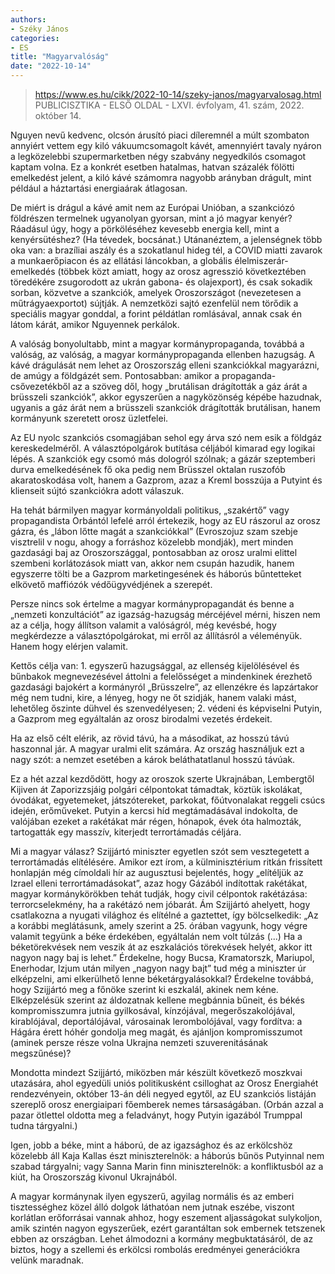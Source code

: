 ```yaml
---
authors:
- Széky János
categories:
- ES
title: "Magyarvalóság"
date: "2022-10-14"
---
```


> https://www.es.hu/cikk/2022-10-14/szeky-janos/magyarvalosag.html
> PUBLICISZTIKA - ELSŐ OLDAL - LXVI. évfolyam, 41. szám, 2022. október 14.

Nguyen nevű kedvenc, olcsón árusító piaci díleremnél a múlt szombaton annyiért vettem egy kiló vákuumcsomagolt kávét, amennyiért tavaly nyáron a legközelebbi szupermarketben négy szabvány negyedkilós csomagot kaptam volna. Ez a konkrét esetben hatalmas, hatvan százalék fölötti emelkedést jelent, a kiló kávé számomra nagyobb arányban drágult, mint pél­dául a háztartási energiaárak átlagosan.

De miért is drágul a kávé  amit nem az Európai Unióban, a szankciózó földrészen termelnek  ugyanolyan gyorsan, mint a jó magyar kenyér? Ráadásul úgy, hogy a pörköléséhez kevesebb energia kell, mint a kenyérsütéshez? (Ha tévedek, bocsánat.) Utánanéztem, a jelenségnek több oka van: a brazíliai aszály és a szokatlanul hideg tél, a COVID miatti zavarok a munkaerőpiacon és az ellátási láncokban, a globális élelmiszerár-emelkedés (többek közt amiatt, hogy az orosz agresszió következtében töredékére zsugorodott az ukrán gabona- és olajexport), és csak sokadik sorban, közvetve a szankciók, amelyek Oroszországot (nevezetesen a műtrágyaexportot) sújtják. A nemzetközi sajtó ezenfelül nem törődik a speciális magyar gonddal, a forint példátlan romlásával, annak csak én látom kárát, amikor Nguyennek perkálok.

A valóság bonyolultabb, mint a magyar kormánypropaganda, továbbá a valóság, az valóság, a magyar kormánypropaganda ellenben hazugság. A kávé drágulását nem lehet az Oroszország elleni szankciókkal magyarázni, de amúgy a földgázét sem. Pontosabban: amikor a propaganda-csővezetékből az a szöveg dől, hogy „brutálisan drágították a gáz árát a brüsszeli szankciók”, akkor egyszerűen a nagyközönség képébe hazudnak, ugyanis a gáz árát nem a brüsszeli szankciók drágították brutálisan, hanem kormányunk szeretett orosz üzletfelei.

Az EU nyolc szankciós csomagjában sehol egy árva szó nem esik a földgáz kereskedelméről. A választópolgárok butítása céljából kimarad egy logikai lépés. A szankciók egy csomó más dologról szólnak; a gázár szeptemberi durva emelkedésének fő oka pedig nem Brüsszel oktalan ruszofób akaratoskodása volt, hanem a Gazprom, azaz a Kreml bosszúja  a Putyint és klienseit sújtó szankciókra adott válaszuk.

Ha tehát bármilyen magyar kormányoldali politikus, „szakértő” vagy propagandista  Orbántól lefelé  arról értekezik, hogy az EU rászorul az orosz gázra, és „lábon lőtte magát a szankciókkal” (Evroszojuz szam szebje visztrelil v nogu, ahogy a forráshoz közelebb mondják), mert minden gazdasági baj az Oroszországgal, pontosabban az orosz uralmi elittel szembeni korlátozások miatt van, akkor nem csupán hazudik, hanem egyszerre tölti be a Gazprom marketingesének és háborús bűntetteket elkövető maffiózók védőügyvédjének a szerepét.

Persze nincs sok értelme a magyar kormánypropagandát és benne a „nemzeti konzultációt” az igazság-hazugság mércéjével mérni, hiszen nem az a célja, hogy állítson valamit a valóságról, még kevésbé, hogy megkérdezze a választópolgárokat, mi erről az állításról a véleményük. Hanem hogy elérjen valamit.

Kettős célja van: 1. egyszerű hazugsággal, az ellenség kijelölésével és bűnbakok megnevezésével áttolni a felelősséget a mindenkinek érezhető gazdasági bajokért a kormányról „Brüsszelre”, az ellenzékre és lapzártakor még nem tudni, kire, a lényeg, hogy ne őt szidják, hanem valaki mást, lehetőleg őszinte dühvel és szenvedélyesen; 2. védeni és képviselni Putyin, a Gazprom meg egyáltalán az orosz birodalmi vezetés érdekeit.

Ha az első célt elérik, az rövid távú, ha a másodikat, az hosszú távú haszonnal jár. A magyar uralmi elit számára. Az ország  használjuk ezt a nagy szót: a nemzet  esetében a károk beláthatatlanul hosszú távúak.

Ez a hét azzal kezdődött, hogy az oroszok szerte Ukrajnában, Lembergtől Kijiven át Zaporizzsjáig polgári célpontokat támadtak, köztük iskolákat, óvodákat, egyetemeket, játszótereket, parkokat, főútvonalakat reggeli csúcs idején, erőműveket. Putyin a kercsi híd megtámadásával indokolta, de valójában ezeket a rakétákat már régen, hónapok, évek óta halmozták, tartogatták egy masszív, kiterjedt terrortámadás céljára.

Mi a magyar válasz? Szijjártó miniszter egyetlen szót sem vesztegetett a terrortámadás elítélésére. Amikor ezt írom, a külminisztérium ritkán frissített honlapján még címoldali hír az augusztusi bejelentés, hogy „elítéljük az Izrael elleni terrortámadásokat”, azaz hogy Gázából indítottak rakétákat, magyar kormánykörökben tehát tudják, hogy civil célpontok rakétázása: terrorcselekmény, ha a rakétázó nem jóbarát. Ám Szijjártó ahelyett, hogy csatlakozna a nyugati világhoz és elítélné a gaztettet, így bölcselkedik: „Az a korábbi meglátásunk, amely szerint a 25. órában vagyunk, hogy végre valamit tegyünk a béke érdekében, egyáltalán nem volt túlzás (...) Ha a béketörekvések nem veszik át az eszkalációs törekvések helyét, akkor itt nagyon nagy baj is lehet.” Érdekelne, hogy Bucsa, Kramatorszk, Mariupol, Enerhodar, Izjum után milyen „nagyon nagy bajt” tud még a miniszter úr elképzelni, ami elkerülhető lenne béketárgyalásokkal? Érdekelne továbbá, hogy Szijjártó meg a főnöke szerint ki eszkalál, akinek nem kéne. Elképzelésük szerint az áldozatnak kellene megbánnia bűneit, és békés kompromisszumra jutnia gyilkosával, kínzójával, megerőszakolójával, kirablójával, deportálójával, városainak lerombolójával, vagy fordítva: a Hágára érett hóhér gondolja meg magát, és ajánljon kompromisszumot (aminek persze része volna Ukrajna nemzeti szuverenitásának megszűnése)?

Mondotta mindezt Szijjártó, miközben már készült következő moszkvai utazására, ahol egyedüli uniós politikusként csilloghat az Orosz Energiahét rendezvényein, október 13-án déli negyed egytől, az EU szank­ciós listáján szereplő orosz energiaipari főemberek nemes társaságában. (Orbán azzal a pazar ötlettel oldotta meg a feladványt, hogy Putyin igazából Trumppal tudna tárgyalni.)

Igen, jobb a béke, mint a háború, de az igazsághoz és az erkölcshöz közelebb áll Kaja Kallas észt miniszterelnök: a háborús bűnös Putyinnal nem szabad tárgyalni; vagy Sanna Marin finn miniszterelnök: a konfliktusból az a kiút, ha Oroszország kivonul Ukrajnából.

A magyar kormánynak ilyen egyszerű, agyilag normális és az emberi tisztességhez közel álló dolgok láthatóan nem jutnak eszébe, viszont korlátlan erőforrásai vannak ahhoz, hogy eszement aljasságokat sulykoljon, amik szintén nagyon egyszerűek, ezért garantáltan sok embernek tetszenek ebben az országban. Lehet álmodozni a kormány megbuktatásáról, de az biztos, hogy a szellemi és erkölcsi rombolás eredményei generációkra velünk maradnak.
